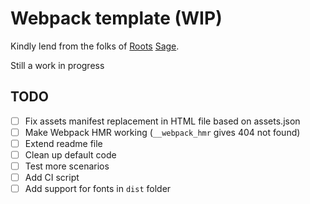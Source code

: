 # Webpack template (WIP)

Kindly lend from the folks of [Roots](https://roots.io) [Sage](https://github.com/roots/sage).

Still a work in progress

## TODO

* [ ] Fix assets manifest replacement in HTML file based on assets.json
* [ ] Make Webpack HMR working (`__webpack_hmr` gives 404 not found)
* [ ] Extend readme file
* [ ] Clean up default code
* [ ] Test more scenarios
* [ ] Add CI script
* [ ] Add support for fonts in `dist` folder
